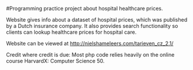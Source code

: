 #Programming practice project about hospital healthcare prices.

Website gives info about a dataset of hospital prices, which was published by a Dutch insurance company.
It also provides search functionality so clients can lookup healthcare prices for hospital care.

Website can be viewed at http://nielshameleers.com/tarieven_cz_2.1/

Credit where credit is due: Most php code relies heavily on the online course HarvardX: Computer Science 50.